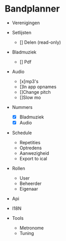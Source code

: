 # Bandplanner
- Verenigingen
- Setlijsten
    - [] Delen (read-only)
- Bladmuziek
    - [] Pdf
- Audio
    - [x]mp3's
    - []In app opnames
    - []Change pitch
    - []Slow mo
- Nummers
    - [x] Bladmuziek
    - [x] Audio
- Schedule
    - Repetities
    - Optredens
    - Aanwezigheid
    - Export to ical

- Rollen
    - User
    - Beheerder
    - Eigenaar

- Api
- I18N
- Tools
    - Metronome
    - Tuning
